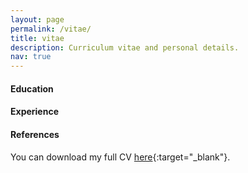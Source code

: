 ```yaml
---
layout: page
permalink: /vitae/
title: vitae
description: Curriculum vitae and personal details.
nav: true
---
```


#### Education





#### Experience





#### References


You can download my full CV [here](../assets/pdf/CV_Degasperi_29_09_2020.pdf){:target="\_blank"}.
